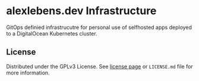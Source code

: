 # alexlebens.dev Infrastructure

GitOps definied infrastrucutre for personal use of selfhosted apps deployed to a DigitalOcean Kubernetes cluster.

## License

Distributed under the GPLv3 License.
See [license page](https://homelab.khuedoan.com/reference/license) or `LICENSE.md` file for more information.
